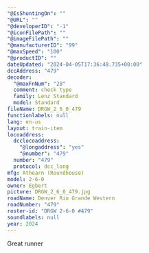 ```yaml
---
"@IsShuntingOn": ""
"@URL": ""
"@developerID": "-1"
"@iconFilePath": ""
"@imageFilePath": ""
"@manufacturerID": "99"
"@maxSpeed": "100"
"@productID": ""
dateUpdated: "2024-04-05T17:36:48.735+00:00"
dccAddress: "479"
decoder:
  "@maxFnNum": "28"
  comment: check type
  family: Lenz Standard
  model: Standard
fileName: DRGW_2_6_0_479
functionlabels: null
lang: en-us
layout: train-item
locoaddress:
  dcclocoaddress:
    "@longaddress": "yes"
    "@number": "479"
  number: "479"
  protocol: dcc_long
mfg: Athearn (Roundhouse)
model: 2-6-0
owner: Egbert
picture: DRGW_2_6_0_479.jpg
roadName: Denver Rio Grande Western
roadNumber: "479"
roster-id: "DRGW 2-6-0 #479"
soundlabels: null
year: 2024
---
```


Great runner

